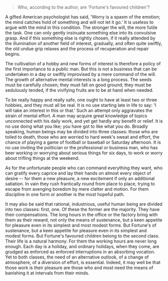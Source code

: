 > Who, according to the author, are 'Fortune's favoured children'?

 

A gifted American psychologist has said, 'Worry is a spasm of the emotion; the mind catches hold of something and will not let it go.' It is useless to argue with the mind in this condition. The stronger the will, the more futile the task. One can only gently insinuate something else into its convulsive grasp. And if this something else is rightly chosen, if it really attended by the illumination of another field of interest, gradually, and often quite swiftly, the old undue grip relaxes and the process of recuperation and repair begins.

  

The cultivation of a hobby and new forms of interest is therefore a policy of the first importance to a public man. But this is not a business that can be undertaken in a day or swiftly improvised by a mere command of the will. The growth of alternative mental interests is a long process. The seeds must be carefully chosen; they must fall on good ground; they must be sedulously tended, if the vivifying fruits are to be at hand when needed.

 

To be really happy and really safe, one ought to have at least two or three hobbies, and they must all be real. It is no use starting late in life to say: 'I will take an interest in this or that.' Such an attempt only aggravates the strain of mental effort. A man may acquire great knowledge of topics unconnected with his daily work, and yet get hardly any benefit or relief. It is no use doing what you like; you have got to like what you do. Broadly speaking, human beings may be divided into three classes: those who are toiled to death, those who are worried to hard week's sweat and effort, the chance of playing a game of football or baseball or Saturday afternoon. It is no use inviting the politician or the professional or business man, who has beer working or worrying about serious things for six days, to work or worry about trifling things at the weekend.

 

As for the unfortunate people who can command everything they want, who can gratify every caprice and lay their hands on almost every object of desire -- for them a new pleasure, a new excitement if only an additional satiation. In vain they rush frantically round from place to place, trying to escape from avenging boredom by mere clatter and motion. For them discipline in one form or another is the most hopeful path.

 

It may also be said that rational, industrious, useful human being are divided into two classes: first, one. Of these the former are the majority. They have their compensations. The long hours in the office or the factory bring with them as their reward, not only the means of sustenance, but a keen appetite for pleasure even in its simplest and most modest forms. But Fortune's of sustenance, but a keen appetite for pleasure even in its simplest and modest forms. But Fortune's favoured children belong to the second class. Their life is a natural harmony. For them the working hours are never long enough. Each day is a holiday, and ordinary holidays, when they come, are grudged as enforced as enforced interruptions in an absorbing vocation. Yet to both classes, the need of an alternative outlook, of a change of atmosphere, of a diversion of effort, is essential. Indeed, it may well be that those work is their pleasure are those who and most need the means of banishing it at intervals from their minds.

